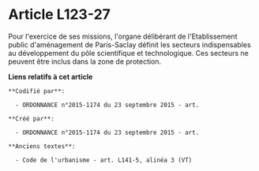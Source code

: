 # Article L123-27

Pour l'exercice de ses missions, l'organe délibérant de l'Etablissement public d'aménagement de Paris-Saclay définit les
secteurs indispensables au développement du pôle scientifique et technologique. Ces secteurs ne peuvent être inclus dans la
zone de protection.

**Liens relatifs à cet article**

	**Codifié par**:

	  - ORDONNANCE n°2015-1174 du 23 septembre 2015 - art.

	**Créé par**:

	  - ORDONNANCE n°2015-1174 du 23 septembre 2015 - art.

	**Anciens textes**:

	  - Code de l'urbanisme - art. L141-5, alinéa 3 (VT)
